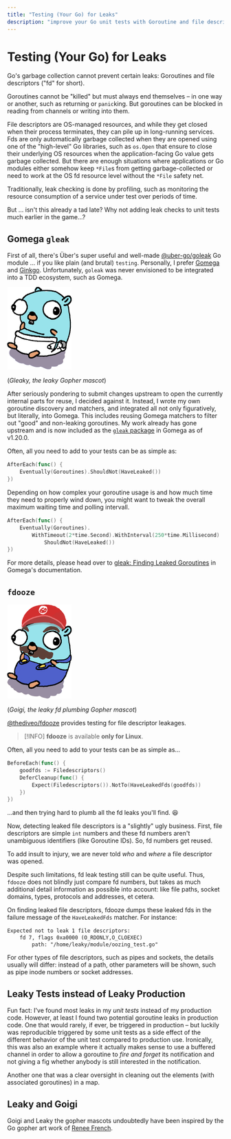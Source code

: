 ```yaml
---
title: "Testing (Your Go) for Leaks"
description: "improve your Go unit tests with Goroutine and file descriptor leak checking."
---
```


# Testing (Your Go) for Leaks

Go's garbage collection cannot prevent certain leaks: Goroutines and file
descriptors ("fd" for short).

Goroutines cannot be "killed" but must always end themselves – in one way or
another, such as returning or `panic`king. But goroutines can be blocked in
reading from channels or writing into them.

File descriptors are OS-managed resources, and while they get closed when their
process terminates, they can pile up in long-running services. Fds are only
automatically garbage collected when they are opened using one of the
"high-level" Go libraries, such as `os.Open` that ensure to close their
underlying OS resources when the application-facing Go value gets garbage
collected. But there are enough situations where applications or Go modules
either somehow keep `*File`s from getting garbage-collected or need to work at
the OS fd resource level without the `*File` safety net.

Traditionally, leak checking is done by profiling, such as monitoring the
resource consumption of a service under test over periods of time.

But ... isn't this already a tad late? Why not adding leak checks to unit
tests much earlier in the game...?

## Gomega `gleak`


First of all, there's Über's super useful and well-made
[@uber-go/goleak](https://github.com/uber-go/goleak) Go module ... if you like
plain (and brutal) `testing`. Personally, I prefer
[Gomega](https://github.com/onsi/gomega) and
[Ginkgo](https://github.com/onsi/ginkgo). Unfortunately, `goleak` was never
envisioned to be integrated into a TDD ecosystem, such as Gomega.

![Gleaky](_images/gleaky.png)

(_Gleaky, the leaky Gopher mascot_)

After seriously pondering to submit changes upstream to open the currently
internal parts for reuse, I decided against it. Instead, I wrote my own
goroutine discovery and matchers, and integrated all not only figuratively, but
literally, into Gomega. This includes reusing Gomega matchers to filter out
"good" and non-leaking goroutines. My work already has gone upstream and is now
included as the [`gleak`
package](https://onsi.github.io/gomega/#codegleakcode-finding-leaked-goroutines)
in Gomega as of v1.20.0.

Often, all you need to add to your tests can be as simple as:

```go
AfterEach(func() {
    Eventually(Goroutines).ShouldNot(HaveLeaked())
})
```

Depending on how complex your goroutine usage is and how much time they need to
properly wind down, you might want to tweak the overall maximum waiting time and
polling intervall.

```go
AfterEach(func() {
    Eventually(Goroutines).
        WithTimeout(2*time.Second).WithInterval(250*time.Millisecond)
            ShouldNot(HaveLeaked())
})
```

For more details, please head over to [gleak: Finding Leaked
Goroutines](https://onsi.github.io/gomega/#codegleakcode-finding-leaked-goroutines)
in Gomega's documentation.

## `fdooze`

![Goigi](_images/goigi.png)

(_Goigi, the leaky fd plumbing Gopher mascot_)

[@thediveo/fdooze](https://github.com/thediveo/fdooze) provides testing for file
descriptor leakages.

> [!INFO] **fdooze** is available **only for Linux**.

Often, all you need to add to your tests can be as simple as...

```go
BeforeEach(func() {
    goodfds := Filedescriptors()
    DeferCleanup(func() {
        Expect(Filedescriptors()).NotTo(HaveLeakedFds(goodfds))        
    })
})
```

...and then trying hard to plumb all the fd leaks you'll find. 😆

Now, detecting leaked file descriptors is a "slightly" ugly business. First,
file descriptors are simple `int` numbers and these fd numbers aren't
unambiguous identifiers (like Goroutine IDs). So, fd numbers get reused.

To add insult to injury, we are never told _who_ and _where_ a file descriptor
was opened.

Despite such limitations, fd leak testing still can be quite useful. Thus,
`fdooze` does not blindly just compare fd numbers, but takes as much additional
detail information as possible into account: like file paths, socket domains,
types, protocols and addresses, et cetera.

On finding leaked file descriptors, fdooze dumps these leaked fds in the failure
message of the `HaveLeakedFds` matcher. For instance:

```
Expected not to leak 1 file descriptors:
    fd 7, flags 0xa0000 (O_RDONLY,O_CLOEXEC)
        path: "/home/leaky/module/oozing_test.go"
```

For other types of file descriptors, such as pipes and sockets, the details
usually will differ: instead of a path, other parameters will be shown, such as
pipe inode numbers or socket addresses.

## Leaky Tests instead of Leaky Production

Fun fact: I've found most leaks in my _unit tests_ instead of my production
code. However, at least I found two potential goroutine leaks in production
code. One that would rarely, if ever, be triggered in production – but luckily
was reproducible triggered by some unit tests as a side effect of the different
behavior of the unit test compared to production use. Ironically, this was also
an example where it actually makes sense to use a buffered channel in order to
allow a goroutine to _fire and forget_ its notification and not giving a fig
whether anybody is still interested in the notification.

Another one that was a clear oversight in cleaning out the elements (with
associated goroutines) in a map.

## Leaky and Goigi

Goigi and Leaky the gopher mascots undoubtedly have been inspired by the Go
gopher art work of [Renee French](http://reneefrench.blogspot.com/).
